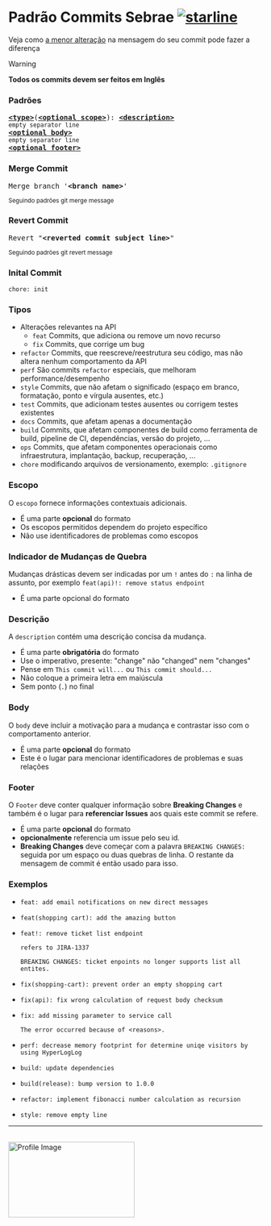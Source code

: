 # Padrão Commits Sebrae [![starline](https://starlines.qoo.monster/assets/gists/5dfcdf8eec66a051ecd85625518cfd13)](https://sebraepr.com.br)

Veja como [a menor alteração](#examples) na mensagem do seu commit pode fazer a diferença 


> [!WARNING]
> **Todos os commits devem ser feitos em Inglês**
 
### Padrões
<pre>
<b><a href="#types">&lt;type&gt;</a></b></font>(<b><a href="#scopes">&lt;optional scope&gt;</a></b>): <b><a href="#description">&lt;description&gt;</a></b>
<sub>empty separator line</sub>
<b><a href="#body">&lt;optional body&gt;</a></b>
<sub>empty separator line</sub>
<b><a href="#footer">&lt;optional footer&gt;</a></b>
</pre>
 
### Merge Commit
<pre>
Merge branch '<b>&lt;branch name&gt;</b>'
</pre>
<sup>Seguindo padrões git merge message</sup>

### Revert Commit
<pre>
Revert "<b>&lt;reverted commit subject line&gt;</b>"
</pre>
<sup>Seguindo padrões git revert message</sup>

### Inital Commit 
```
chore: init
```

### Tipos
* Alterações relevantes na API
    * `feat` Commits, que adiciona ou remove um novo recurso
    * `fix` Commits, que corrige um bug
* `refactor` Commits, que reescreve/reestrutura seu código, mas não altera nenhum comportamento da API
* `perf` São commits `refactor` especiais, que melhoram performance/desempenho
* `style` Commits, que não afetam o significado (espaço em branco, formatação, ponto e vírgula ausentes, etc.)
* `test` Commits, que adicionam testes ausentes ou corrigem testes existentes
* `docs` Commits, que afetam apenas a documentação
* `build` Commits, que afetam componentes de build como ferramenta de build, pipeline de CI, dependências, versão do projeto, ...
* `ops` Commits, que afetam componentes operacionais como infraestrutura, implantação, backup, recuperação, ...
* `chore` modificando arquivos de versionamento, exemplo: `.gitignore`

### Escopo
O `escopo` fornece informações contextuais adicionais.
 
* É uma parte **opcional** do formato
* Os escopos permitidos dependem do projeto específico
* Não use identificadores de problemas como escopos

### Indicador de Mudanças de Quebra

Mudanças drásticas devem ser indicadas por um `!` antes do `:` na linha de assunto, por exemplo `feat(api)!: remove status endpoint`
* É uma parte opcional do formato


### Descrição
A `description` contém uma descrição concisa da mudança.
* É uma parte **obrigatória** do formato
* Use o imperativo, presente: "change" não "changed" nem "changes"
* Pense em `This commit will...` ou `This commit should...`
* Não coloque a primeira letra em maiúscula
* Sem ponto (`.`) no final


### Body
 O `body` deve incluir a motivação para a mudança e contrastar isso com o comportamento anterior.
* É uma parte **opcional** do formato
* Este é o lugar para mencionar identificadores de problemas e suas relações


### Footer
O `Footer` deve conter qualquer informação sobre **Breaking Changes** e também é o lugar para **referenciar Issues** aos quais este commit se refere.
* É uma parte **opcional** do formato
* **opcionalmente** referencia um issue pelo seu id.
* **Breaking Changes** deve começar com a palavra `BREAKING CHANGES:` seguida por um espaço ou duas quebras de linha. O restante da mensagem de commit é então usado para isso.


### Exemplos
* ```
  feat: add email notifications on new direct messages
  ```
* ```
  feat(shopping cart): add the amazing button
  ```
* ```
  feat!: remove ticket list endpoint

  refers to JIRA-1337

  BREAKING CHANGES: ticket enpoints no longer supports list all entites.
  ```
* ```
  fix(shopping-cart): prevent order an empty shopping cart
  ```
* ```
  fix(api): fix wrong calculation of request body checksum
  ```
* ```
  fix: add missing parameter to service call

  The error occurred because of <reasons>.
  ```
* ```
  perf: decrease memory footprint for determine uniqe visitors by using HyperLogLog
  ```
* ```
  build: update dependencies
  ```
* ```
  build(release): bump version to 1.0.0
  ```
* ```
  refactor: implement fibonacci number calculation as recursion
  ```
* ```
  style: remove empty line
  ```

---

<br />

 
<img src="https://transparencia.sebrae.com.br/static/media/slogo-azul.97b61ad7.png" alt="Profile Image" width="250" height="150">

